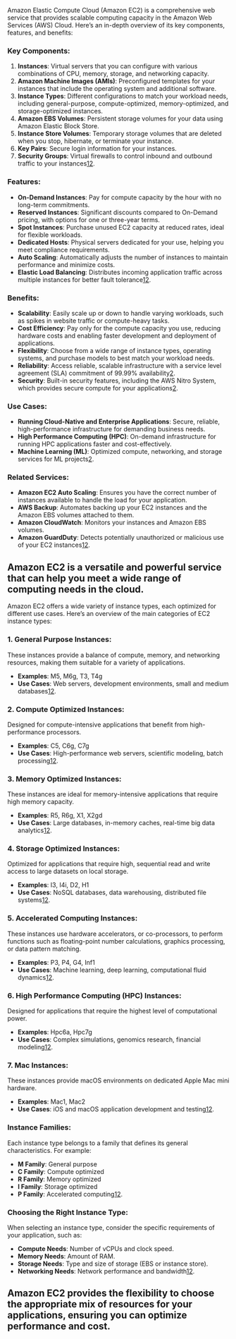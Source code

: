 Amazon Elastic Compute Cloud (Amazon EC2) is a comprehensive web service that provides scalable computing capacity in the Amazon Web Services (AWS) Cloud. Here’s an in-depth overview of its key components, features, and benefits:

### **Key Components:**
1. **Instances**: Virtual servers that you can configure with various combinations of CPU, memory, storage, and networking capacity.
2. **Amazon Machine Images (AMIs)**: Preconfigured templates for your instances that include the operating system and additional software.
3. **Instance Types**: Different configurations to match your workload needs, including general-purpose, compute-optimized, memory-optimized, and storage-optimized instances.
4. **Amazon EBS Volumes**: Persistent storage volumes for your data using Amazon Elastic Block Store.
5. **Instance Store Volumes**: Temporary storage volumes that are deleted when you stop, hibernate, or terminate your instance.
6. **Key Pairs**: Secure login information for your instances.
7. **Security Groups**: Virtual firewalls to control inbound and outbound traffic to your instances[1](https://docs.aws.amazon.com/AWSEC2/latest/UserGuide/concepts.html)[2](https://docs.aws.amazon.com/ec2/).

### **Features:**
- **On-Demand Instances**: Pay for compute capacity by the hour with no long-term commitments.
- **Reserved Instances**: Significant discounts compared to On-Demand pricing, with options for one or three-year terms.
- **Spot Instances**: Purchase unused EC2 capacity at reduced rates, ideal for flexible workloads.
- **Dedicated Hosts**: Physical servers dedicated for your use, helping you meet compliance requirements.
- **Auto Scaling**: Automatically adjusts the number of instances to maintain performance and minimize costs.
- **Elastic Load Balancing**: Distributes incoming application traffic across multiple instances for better fault tolerance[1](https://docs.aws.amazon.com/AWSEC2/latest/UserGuide/concepts.html)[2](https://docs.aws.amazon.com/ec2/).

### **Benefits:**
- **Scalability**: Easily scale up or down to handle varying workloads, such as spikes in website traffic or compute-heavy tasks.
- **Cost Efficiency**: Pay only for the compute capacity you use, reducing hardware costs and enabling faster development and deployment of applications.
- **Flexibility**: Choose from a wide range of instance types, operating systems, and purchase models to best match your workload needs.
- **Reliability**: Access reliable, scalable infrastructure with a service level agreement (SLA) commitment of 99.99% availability[2](https://docs.aws.amazon.com/ec2/).
- **Security**: Built-in security features, including the AWS Nitro System, which provides secure compute for your applications[2](https://docs.aws.amazon.com/ec2/).

### **Use Cases:**
- **Running Cloud-Native and Enterprise Applications**: Secure, reliable, high-performance infrastructure for demanding business needs.
- **High Performance Computing (HPC)**: On-demand infrastructure for running HPC applications faster and cost-effectively.
- **Machine Learning (ML)**: Optimized compute, networking, and storage services for ML projects[2](https://docs.aws.amazon.com/ec2/).

### **Related Services:**
- **Amazon EC2 Auto Scaling**: Ensures you have the correct number of instances available to handle the load for your application.
- **AWS Backup**: Automates backing up your EC2 instances and the Amazon EBS volumes attached to them.
- **Amazon CloudWatch**: Monitors your instances and Amazon EBS volumes.
- **Amazon GuardDuty**: Detects potentially unauthorized or malicious use of your EC2 instances[1](https://docs.aws.amazon.com/AWSEC2/latest/UserGuide/concepts.html)[2](https://docs.aws.amazon.com/ec2/).

Amazon EC2 is a versatile and powerful service that can help you meet a wide range of computing needs in the cloud.
---
Amazon EC2 offers a wide variety of instance types, each optimized for different use cases. Here’s an overview of the main categories of EC2 instance types:

### **1. General Purpose Instances:**
These instances provide a balance of compute, memory, and networking resources, making them suitable for a variety of applications.
- **Examples**: M5, M6g, T3, T4g
- **Use Cases**: Web servers, development environments, small and medium databases[1](https://aws.amazon.com/ec2/instance-types/)[2](https://docs.aws.amazon.com/ec2/latest/instancetypes/instance-types.html).

### **2. Compute Optimized Instances:**
Designed for compute-intensive applications that benefit from high-performance processors.
- **Examples**: C5, C6g, C7g
- **Use Cases**: High-performance web servers, scientific modeling, batch processing[1](https://aws.amazon.com/ec2/instance-types/)[2](https://docs.aws.amazon.com/ec2/latest/instancetypes/instance-types.html).

### **3. Memory Optimized Instances:**
These instances are ideal for memory-intensive applications that require high memory capacity.
- **Examples**: R5, R6g, X1, X2gd
- **Use Cases**: Large databases, in-memory caches, real-time big data analytics[1](https://aws.amazon.com/ec2/instance-types/)[2](https://docs.aws.amazon.com/ec2/latest/instancetypes/instance-types.html).

### **4. Storage Optimized Instances:**
Optimized for applications that require high, sequential read and write access to large datasets on local storage.
- **Examples**: I3, I4i, D2, H1
- **Use Cases**: NoSQL databases, data warehousing, distributed file systems[1](https://aws.amazon.com/ec2/instance-types/)[2](https://docs.aws.amazon.com/ec2/latest/instancetypes/instance-types.html).

### **5. Accelerated Computing Instances:**
These instances use hardware accelerators, or co-processors, to perform functions such as floating-point number calculations, graphics processing, or data pattern matching.
- **Examples**: P3, P4, G4, Inf1
- **Use Cases**: Machine learning, deep learning, computational fluid dynamics[1](https://aws.amazon.com/ec2/instance-types/)[2](https://docs.aws.amazon.com/ec2/latest/instancetypes/instance-types.html).

### **6. High Performance Computing (HPC) Instances:**
Designed for applications that require the highest level of computational power.
- **Examples**: Hpc6a, Hpc7g
- **Use Cases**: Complex simulations, genomics research, financial modeling[1](https://aws.amazon.com/ec2/instance-types/)[2](https://docs.aws.amazon.com/ec2/latest/instancetypes/instance-types.html).

### **7. Mac Instances:**
These instances provide macOS environments on dedicated Apple Mac mini hardware.
- **Examples**: Mac1, Mac2
- **Use Cases**: iOS and macOS application development and testing[1](https://aws.amazon.com/ec2/instance-types/)[2](https://docs.aws.amazon.com/ec2/latest/instancetypes/instance-types.html).

### **Instance Families:**
Each instance type belongs to a family that defines its general characteristics. For example:
- **M Family**: General purpose
- **C Family**: Compute optimized
- **R Family**: Memory optimized
- **I Family**: Storage optimized
- **P Family**: Accelerated computing[1](https://aws.amazon.com/ec2/instance-types/)[2](https://docs.aws.amazon.com/ec2/latest/instancetypes/instance-types.html).

### **Choosing the Right Instance Type:**
When selecting an instance type, consider the specific requirements of your application, such as:
- **Compute Needs**: Number of vCPUs and clock speed.
- **Memory Needs**: Amount of RAM.
- **Storage Needs**: Type and size of storage (EBS or instance store).
- **Networking Needs**: Network performance and bandwidth[1](https://aws.amazon.com/ec2/instance-types/)[2](https://docs.aws.amazon.com/ec2/latest/instancetypes/instance-types.html).

Amazon EC2 provides the flexibility to choose the appropriate mix of resources for your applications, ensuring you can optimize performance and cost.
---

